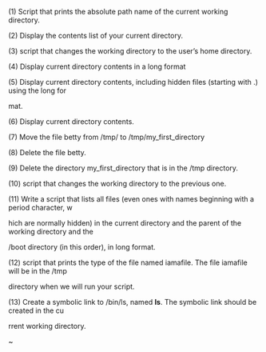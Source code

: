 (1) Script that prints the absolute path name of the current working directory.                    

(2) Display the contents list of your current directory.                                           

(3) script that changes the working directory to the user’s home directory.                        

(4) Display current directory contents in a long format                                            

(5) Display current directory contents, including hidden files (starting with .) using the long for

mat.                                                                                               

(6) Display current directory contents.                                                            

(7) Move the file betty from /tmp/ to /tmp/my_first_directory                                      

(8) Delete the file betty.                                                                         

(9) Delete the directory my_first_directory that is in the /tmp directory.                         

(10) script that changes the working directory to the previous one.                                

(11) Write a script that lists all files (even ones with names beginning with a period character, w

hich are normally hidden) in the current directory and the parent of the working directory and the 

/boot directory (in this order), in long format.                                                   

(12) script that prints the type of the file named iamafile. The file iamafile will be in the /tmp 

directory when we will run your script.                                                            

(13) Create a symbolic link to /bin/ls, named __ls__. The symbolic link should be created in the cu

rrent working directory.                                                                           

~                         
